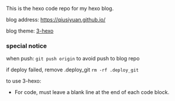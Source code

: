 This is the hexo code repo for my hexo blog.

blog address: https://qiusiyuan.github.io/

blog theme: [3-hexo](https://github.com/yelog/hexo-theme-3-hexo)

### special notice

when push: `git push origin` to avoid push to blog repo

if deploy failed, remove .deploy_git
`rm -rf .deploy_git`

to use 3-hexo:
* For code, must leave a blank line at the end of each code block.